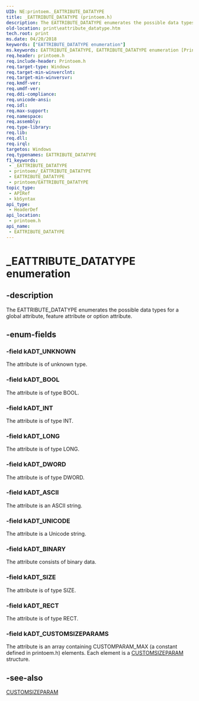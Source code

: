 ```yaml
---
UID: NE:printoem._EATTRIBUTE_DATATYPE
title: _EATTRIBUTE_DATATYPE (printoem.h)
description: The EATTRIBUTE_DATATYPE enumerates the possible data types for a global attribute, feature attribute or option attribute.
old-location: print\eattribute_datatype.htm
tech.root: print
ms.date: 04/20/2018
keywords: ["EATTRIBUTE_DATATYPE enumeration"]
ms.keywords: EATTRIBUTE_DATATYPE, EATTRIBUTE_DATATYPE enumeration [Print Devices], _EATTRIBUTE_DATATYPE, kADT_ASCII, kADT_BINARY, kADT_BOOL, kADT_CUSTOMSIZEPARAMS, kADT_DWORD, kADT_INT, kADT_LONG, kADT_RECT, kADT_SIZE, kADT_UNICODE, kADT_UNKNOWN, print.eattribute_datatype, print_unidrv-pscript_allplugins_6cda9036-f339-4700-808e-06c8867e5ba0.xml, printoem/EATTRIBUTE_DATATYPE, printoem/kADT_ASCII, printoem/kADT_BINARY, printoem/kADT_BOOL, printoem/kADT_CUSTOMSIZEPARAMS, printoem/kADT_DWORD, printoem/kADT_INT, printoem/kADT_LONG, printoem/kADT_RECT, printoem/kADT_SIZE, printoem/kADT_UNICODE, printoem/kADT_UNKNOWN
req.header: printoem.h
req.include-header: Printoem.h
req.target-type: Windows
req.target-min-winverclnt: 
req.target-min-winversvr: 
req.kmdf-ver: 
req.umdf-ver: 
req.ddi-compliance: 
req.unicode-ansi: 
req.idl: 
req.max-support: 
req.namespace: 
req.assembly: 
req.type-library: 
req.lib: 
req.dll: 
req.irql: 
targetos: Windows
req.typenames: EATTRIBUTE_DATATYPE
f1_keywords:
 - _EATTRIBUTE_DATATYPE
 - printoem/_EATTRIBUTE_DATATYPE
 - EATTRIBUTE_DATATYPE
 - printoem/EATTRIBUTE_DATATYPE
topic_type:
 - APIRef
 - kbSyntax
api_type:
 - HeaderDef
api_location:
 - printoem.h
api_name:
 - EATTRIBUTE_DATATYPE
---
```


# _EATTRIBUTE_DATATYPE enumeration


## -description

The EATTRIBUTE_DATATYPE enumerates the possible data types for a global attribute, feature attribute or option attribute.

## -enum-fields

### -field kADT_UNKNOWN

The attribute is of unknown type.

### -field kADT_BOOL

The attribute is of type BOOL.

### -field kADT_INT

The attribute is of type INT.

### -field kADT_LONG

The attribute is of type LONG.

### -field kADT_DWORD

The attribute is of type DWORD.

### -field kADT_ASCII

The attribute is an ASCII string.

### -field kADT_UNICODE

The attribute is a Unicode string.

### -field kADT_BINARY

The attribute consists of binary data.

### -field kADT_SIZE

The attribute is of type SIZE.

### -field kADT_RECT

The attribute is of type RECT.

### -field kADT_CUSTOMSIZEPARAMS

The attribute is an array containing CUSTOMPARAM_MAX (a constant defined in printoem.h) elements. Each element is a <a href="/windows-hardware/drivers/ddi/printoem/ns-printoem-_customsizeparam">CUSTOMSIZEPARAM</a> structure.

## -see-also

<a href="/windows-hardware/drivers/ddi/printoem/ns-printoem-_customsizeparam">CUSTOMSIZEPARAM</a>
